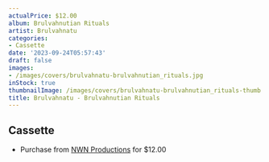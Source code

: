```yaml
---
actualPrice: $12.00
album: Brulvahnutian Rituals
artist: Brulvahnatu
categories:
- Cassette
date: '2023-09-24T05:57:43'
draft: false
images:
- /images/covers/brulvahnatu-brulvahnutian_rituals.jpg
inStock: true
thumbnailImage: /images/covers/brulvahnatu-brulvahnutian_rituals-thumb.jpg
title: Brulvahnatu - Brulvahnutian Rituals
---
```


## Cassette
* Purchase from [NWN Productions](http://shop.nwnprod.com/index.php?route=product/product&path=73&product_id=30813&sort=pd.name&order=ASC) for $12.00
